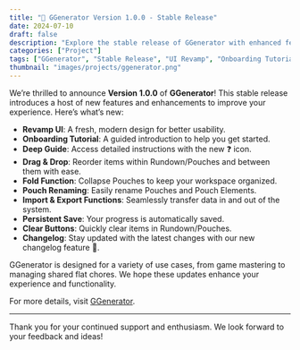 ```yaml
---
title: "🎲 GGenerator Version 1.0.0 - Stable Release"
date: 2024-07-10
draft: false
description: "Explore the stable release of GGenerator with enhanced features and functionalities!"
categories: ["Project"]
tags: ["GGenerator", "Stable Release", "UI Revamp", "Onboarding Tutorial", "Drag & Drop", "Import/Export", "Persistent Save"]
thumbnail: "images/projects/ggenerator.png"
---
```


We’re thrilled to announce **Version 1.0.0** of **GGenerator**! This stable release introduces a host of new features and enhancements to improve your experience. Here’s what’s new:

- **Revamp UI**: A fresh, modern design for better usability.
- **Onboarding Tutorial**: A guided introduction to help you get started.
- **Deep Guide**: Access detailed instructions with the new ❓ icon.
- **Drag & Drop**: Reorder items within Rundown/Pouches and between them with ease.
- **Fold Function**: Collapse Pouches to keep your workspace organized.
- **Pouch Renaming**: Easily rename Pouches and Pouch Elements.
- **Import & Export Functions**: Seamlessly transfer data in and out of the system.
- **Persistent Save**: Your progress is automatically saved.
- **Clear Buttons**: Quickly clear items in Rundown/Pouches.
- **Changelog**: Stay updated with the latest changes with our new changelog feature 👀.

GGenerator is designed for a variety of use cases, from game mastering to managing shared flat chores. We hope these updates enhance your experience and functionality.

For more details, visit [GGenerator](https://ggenerator-beta.vercel.app/).

---

Thank you for your continued support and enthusiasm. We look forward to your feedback and ideas!

